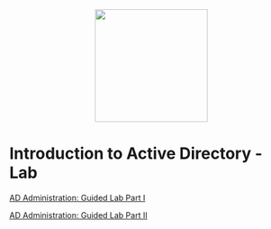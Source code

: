 <div style="text-align: center;">
    <img src="https://academy.hackthebox.com/images/logo.svg" width="200"/>
</div>

# Introduction to Active Directory - Lab 


[AD Administration: Guided Lab Part I](https://academy.hackthebox.com/module/74/section/708)

[AD Administration: Guided Lab Part II](https://academy.hackthebox.com/module/74/section/1393)